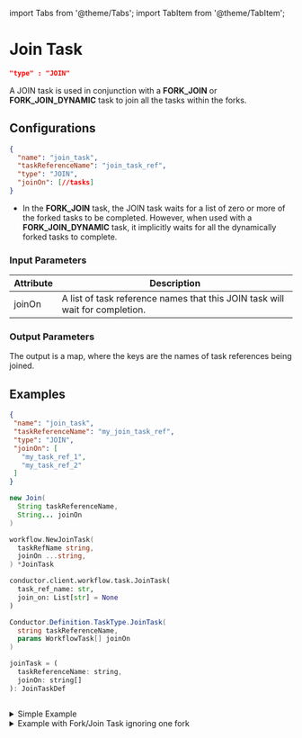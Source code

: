 import Tabs from '@theme/Tabs';
import TabItem from '@theme/TabItem';

# Join Task

```json
"type" : "JOIN"
```

A JOIN task is used in conjunction with a **FORK_JOIN** or **FORK_JOIN_DYNAMIC** task to join all the tasks within the forks. 

## Configurations

```json
{
  "name": "join_task",
  "taskReferenceName": "join_task_ref",
  "type": "JOIN",
  "joinOn": [//tasks]
}
```
* In the **FORK_JOIN** task, the JOIN task waits for a list of zero or more of the forked tasks to be completed. However, when used with a **FORK_JOIN_DYNAMIC** task, it implicitly waits for all the dynamically forked tasks to complete.

### Input Parameters

| Attribute | Description                                                                  |
| --------- | ---------------------------------------------------------------------------- |
| joinOn    | A list of task reference names that this JOIN task will wait for completion. |

### Output Parameters

The output is a map, where the keys are the names of task references being joined.

## Examples

<Tabs>
<TabItem value="JSON" label="JSON">

```json
{
 "name": "join_task",
 "taskReferenceName": "my_join_task_ref",
 "type": "JOIN",
 "joinOn": [
   "my_task_ref_1",
   "my_task_ref_2"
 ]
}
```

</TabItem>
<TabItem value="Java" label="Java">

```java
new Join(
  String taskReferenceName, 
  String... joinOn
)
```

</TabItem>
<TabItem value="Golang" label="Golang">

```go
workflow.NewJoinTask(
  taskRefName string, 
  joinOn ...string,
) *JoinTask
```

</TabItem>
<TabItem value="Python" label="Python">

```python
conductor.client.workflow.task.JoinTask(
  task_ref_name: str, 
  join_on: List[str] = None
)
```

</TabItem>
<TabItem value="CSharp" label="CSharp">

```csharp
Conductor.Definition.TaskType.JoinTask(
  string taskReferenceName, 
  params WorkflowTask[] joinOn
)
```

</TabItem>
<TabItem value="Javascript" label="Javascript">

```javascript
joinTask = (
  taskReferenceName: string,
  joinOn: string[]
): JoinTaskDef
```

</TabItem>
<TabItem value="Clojure" label="Clojure">

```clojure

```

</TabItem>
</Tabs>

<details><summary>Simple Example​</summary>
<p>

Here is an example of a JOIN task. This task will wait for the completion of tasks **my_task_ref_1** and **my_task_ref_2** as specified by the joinOn attribute.

```json
{
 "name": "join_task",
 "taskReferenceName": "my_join_task_ref",
 "type": "JOIN",
 "joinOn": [
   "my_task_ref_1",
   "my_task_ref_2"
 ]
}
```
</p>
</details>

<details><summary>Example with Fork/Join Task ignoring one fork​</summary>
<p>

Here is an example of a JOIN task used in conjunction with a FORK_JOIN task. The 'FORK_JOIN' spawns three tasks. An **email_notification** task, a **sms_notification** task, and a **http_notification** task. Email and SMS are usually the best-effort delivery systems. However, in the case of an HTTP-based notification, you get a return code, and you can retry until it succeeds or eventually give up. When you set up a notification workflow, you may decide to continue if you kicked off an email and sms notification. In that case, you can decide to joinOn those specific tasks only. However, the **http_notification** task will still continue to execute, but it will not block the rest of the workflow from proceeding.

```json
[
  {
    "name": "fork_join",
    "taskReferenceName": "my_fork_join_ref",
    "type": "FORK_JOIN",
    "forkTasks": [
      [
        {
          "name": "email_notification",
          "taskReferenceName": "email_notification_ref",
          "type": "SIMPLE"
        }
      ],
      [
        {
          "name": "sms_notification",
          "taskReferenceName": "sms_notification_ref",
          "type": "SIMPLE"
        }
      ],
      [
        {
          "name": "http_notification",
          "taskReferenceName": "http_notification_ref",
          "type": "SIMPLE"
        }
      ]
    ]
  },
  {
    "name": "notification_join",
    "taskReferenceName": "notification_join_ref",
    "type": "JOIN",
    "joinOn": [
      "email_notification_ref",
      "sms_notification_ref"
    ]
  }
]
```

Here is what the output of **notification_join** will look like. The output is a map, where the keys are the names of task references being joined. The corresponding values are the outputs of those tasks.

```json
{
 "email_notification_ref": {
   "email_sent_at": "2021-11-06T07:37:17+0000",
   "email_sent_to": "test@example.com"
 },
 "sms_notification_ref": {
   "sms_sent_at": "2021-11-06T07:37:17+0129",
   "sms_sent_to": "+1-xxx-xxx-xxxx"
 }
}
```
</p>
</details>